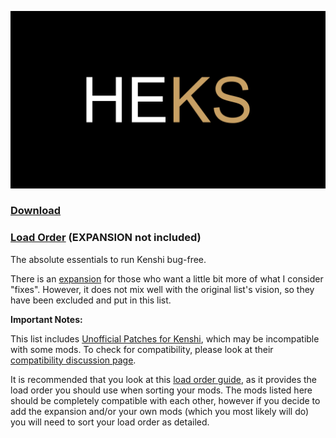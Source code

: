 ![HyperEssentials Branding](https://raw.githubusercontent.com/Biblioklept/hyperessentials/main/img/heks.png)

### [Download](https://steamcommunity.com/sharedfiles/filedetails/?id=2632579553)

### [Load Order](https://github.com/Biblioklept/hyperessentials/releases/tag/HEKS.1.0.0) (EXPANSION not included)

The absolute essentials to run Kenshi bug-free. 

There is an [expansion](https://steamcommunity.com/sharedfiles/filedetails/?id=2970367151) for those who want a little bit more of what I consider "fixes". However, it does not mix well with the original list's vision, so they have been excluded and put in this list.

__Important Notes:__

This list includes [Unofficial Patches for Kenshi](https://steamcommunity.com/sharedfiles/filedetails/?id=2714086775), which may be incompatible with some mods. To check for compatibility, please look at their [compatibility discussion page](https://steamcommunity.com/workshop/filedetails/discussion/2714086775/3193618786002617705/).

It is recommended that you look at this [load order guide](https://steamcommunity.com/sharedfiles/filedetails/?id=1850250979), as it provides the load order you should use when sorting your mods. The mods listed here should be completely compatible with each other, however if you decide to add the expansion and/or your own mods (which you most likely will do) you will need to sort your load order as detailed.
